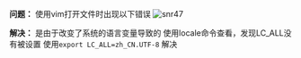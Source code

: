 **问题：**
使用vim打开文件时出现以下错误
![snr47](http://upload-images.jianshu.io/upload_images/3022282-639b0e10a9b5e685.png?imageMogr2/auto-orient/strip%7CimageView2/2/w/1240)

**解决：**
是由于改变了系统的语言变量导致的
使用locale命令查看，发现LC_ALL没有被设置
使用`export LC_ALL=zh_CN.UTF-8` 解决
